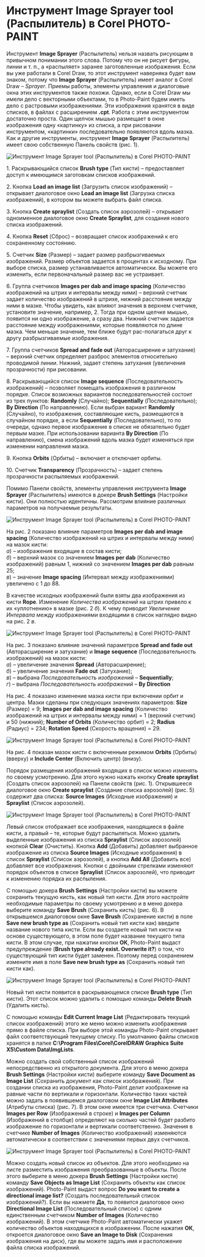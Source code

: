 # Инструмент Image Sprayer tool (Распылитель) в Corel PHOTO-PAINT

Инструмент **Image Sprayer** (Распылитель) нельзя назвать рисующим в привычном понимании этого слова. Потому что он не рисует фигуры, линии и т. п., а «распыляет» заранее заготовленные изображения. Если вы уже работали в Corel Draw, то этот инструмент наверняка будет вам знаком, потому что **Image Sprayer** (Распылитель) имеет аналог в Corel Draw – _Sprayer_. Приемы работы, элементы управления и диалоговые окна этих инструментов также похожи. Однако, если в Corel Draw мы имели дело с векторными объектами, то в Photo-Paint будем иметь дело с растровыми изображениями. Эти изображения хранятся в виде списков, в файлах с расширением **.cpt**. Работа с этим инструментом достаточно проста. Один щелчок мышью размещает в окне изображения одну «картинку» из списка, а при рисовании инструментом, «картинки» последовательно появляются вдоль мазка. Как и другие инструменты, инструмент **Image Sprayer** (Распылитель) имеет свою собственную Панель свойств (рис. 1).

![Инструмент Image Sprayer tool (Распылитель) в Corel PHOTO-PAINT](./e53e309f-ed02-4fcc-8f56-2d2628210a63.jpg)

1\. Раскрывающийся список **Brush type** (Тип кисти) – предоставляет доступ к имеющимся заготовкам списков изображений.

2\. Кнопка **Load an image list** (Загрузить список изображений) – открывает диалоговое окно **Load an image list** (Загрузка списка изображений), в котором вы можете выбрать файл списка.

3\. Кнопка **Create spraylist** (Создать список аэрозолей) – открывает одноименное диалоговое окно **Create Spraylist**, для создания нового списка изображений.

4\. Кнопка **Reset** (Сброс) – возвращает список изображений к его сохраненному состоянию.

5\. Счетчик **Size** (Размер) – задает размер разбрызгиваемых изображений. Размер объектов задается в процентах к исходному. При выборе списка, размер устанавливается автоматически. Вы можете его изменить, если первоначальный размер вас не устраивает.

6\. Группа счетчиков **Images per dab and image spacing** (Количество изображений на штрих и интервалы между ними) – верхний счетчик задает количество изображений в штрихе, нижний расстояние между ними в мазке. Чтобы увидеть, как влияют значения в верхнем счетчике, установите значение, например, 2\. Тогда при одном щелчке мышью, появится ни одно изображение, а сразу два. Нижний счетчик задается расстояние между изображениями, которые появляются по длине мазка. Чем меньше значение, тем ближе будут рас-полагаться друг к другу разбрызгиваемые изображения.

7\. Группа счетчиков **Spread and fade out** (Авторасширение и затухание) – верхний счетчик определяет разброс элементов относительно проводимой линии. Нижний, задает степень затухания (увеличения прозрачности) при рисовании.

8\. Раскрывающийся список **Image sequence** (Последовательность изображений) – позволяет помещать изображения в различном порядке. Список возможных вариантов последовательностей состоит из трех пунктов: **Randomly** (Случайно); **Sequentially** (Последовательно); **By Direction** (По направлению). Если выбран вариант **Randomly** (Случайно), то изображения, составляющие кисть, размещаются в случайном порядке, а если **Sequentially** (Последовательно), то по очереди, однако первое изображение в списке не обязательно будет первым мазке. При использовании варианта **By Direction** (По направлению), смена изображений вдоль мазка будет изменяться при изменении направления мазка.

9\. Кнопка **Orbits** (Орбиты) – включает и отключает орбиты.

10\. Счетчик **Transparency** (Прозрачность) – задает степень прозрачности распыляемых изображений.

Помимо Панели свойств, элементы управления инструмента **Image Sprayer** (Распылитель) имеются в докере **Brush Settings** (Настройки кисти). Они полностью идентичны. Рассмотрим влияние различных параметров на получаемые результаты.

![Инструмент Image Sprayer tool (Распылитель) в Corel PHOTO-PAINT](./8d35c3ab-8362-410f-9cc7-93b00051ab47.jpg)

На рис. 2 показано влияние параметров **Images per dab and image spacing** (Количество изображений на штрих и интервалы между ними) на мазок кисти:  
_а_) – изображения входящие в состав кисти;  
_б_) – верхний мазок со значением **Images per dab** (Количество изображений) равным 1, нижний со значением **Images per dab** равным 25;  
_в_) – значение **Image spacing** (Интервал между изображениями) увеличено с 1 до 88.

В качестве исходных изображений были взяты два изображения из кисти **Rope**. Изменение _Количества изображений_ на штрих привело к их «уплотнению» в мазке (рис. 2 _б_). К чему приводит _Увеличение Интервала_ между изображениями входящими в список наглядно видно на рис. 2 _в_.

![Инструмент Image Sprayer tool (Распылитель) в Corel PHOTO-PAINT](./ec4aa810-bb1b-47c9-9f8c-50b6ae039fad.jpg)

На рис. 3 показано влияние значений параметров **Spread and fade out** (Авторасширение и затухание) и **Image sequence** (Последовательность изображений) на мазок кисти:  
_а_) – увеличение значения **Spread** (Авторасширение);  
_б_) – увеличение значения **Fade out** (Затухание);  
_в_) – выбрана _Последовательность изображений_ – **Sequentially**;  
_г_) – выбрана _Последовательность изображений_ – **By Direction**

На рис. 4 показано изменение мазка кисти при включении орбит и центра. Мазки сделаны при следующих значениях параметров: **Size** (Размер) = 9; **Images per dab and image spacing** (Количество изображений на штрих и интервалы между ними) = 1 (верхний счетчик) и 50 (нижний); **Number of Orbits** (Количество орбит) = 2; **Radius** (Радиус) = 234; **Rotation Speed** (Скорость вращения) = 29.

![Инструмент Image Sprayer tool (Распылитель) в Corel PHOTO-PAINT](./8b790e2c-5469-469b-8d90-659b901dc78c.jpg)

На рис. 4 показан мазок кисти с включенным режимом **Orbits** (Орбиты) (вверху) и **Include Center** (Включить центр) (внизу).

Порядок размещения изображений входящих в список можно изменять по своему усмотрению. Для этого нужно нажать кнопку **Create spraylist** (Создать список аэрозолей) на Панели свойств (рис. 1). Открывшееся диалоговое окно **Create spraylist** (Создание списка аэрозолей) (рис. 5) содержит два списка: **Source Images** (Исходные изображения) и **Spraylist** (Список аэрозолей).

![Инструмент Image Sprayer tool (Распылитель) в Corel PHOTO-PAINT](./1c92f083-35af-4ca9-a774-0e6245fb2b72.jpg)

Левый список отображает все изображения, находящиеся в файле кисти, а правый – те, которые будут распыляться. Можно удалить выделенные изображения из списка **Spraylist** (Список аэрозолей) кнопкой **Clear** (Очистить). Кнопка **Add** (Добавить) добавляет выбранное изображение из списка **Source Images** (Исходные изображения) в список **Spraylist** (Список аэрозолей), а кнопка **Add All** (Добавить все) добавляет все изображения. Кнопки с двойными стрелками изменяют порядок объектов в списке **Spraylist** (Список аэрозолей), что приводит к изменению порядка их распыления.

С помощью докера **Brush Settings** (Настройки кисти) вы можете сохранить текущую кисть, как новый тип кисти. Для этого настройте необходимые параметры по своему усмотрению и в меню докера выберите команду **Save Brush** (Сохранить кисть) (рис. 6). В открывшемся диалоговом окне **Save Brush** (Сохранение кисти) в поле **Save new brush type as** (Сохранить новый тип кисти как) введите название нового типа кисти. Если вы создаете новый тип кисти на основе существующего, в этом поле будет название текущего типа кисти. В этом случае, при нажатии кнопки **ОК**, Photo-Paint выдаст предупреждение (**Brush type already exist. Overwrite it?**) о том, что существующий тип кисти будет заменен. Поэтому перед сохранением измените имя в поле **Save new brush type as** (Сохранить новый тип кисти как).

![Инструмент Image Sprayer tool (Распылитель) в Corel PHOTO-PAINT](./571ae58f-eec7-4aa3-acc4-b6f243ae8d5a.jpg)

Новый тип кисти появится в раскрывающемся списке **Brush type** (Тип кисти). Этот список можно удалить с помощью команды **Delete Brush** (Удалить кисть).

С помощью команды **Edit Current Image List** (Редактировать текущий список изображений) этого же меню можно изменить изображения прямо в файле списка. При выборе этой команды Photo-Paint открывает файл соответствующий текущему списку. По умолчанию файлы списков хранятся в папке **C:\Program Files\Corel\CorelDRAW Graphics Suite X5\Custom Data\ImgLists**.

Можно создать свой собственный список изображений непосредственно из открытого документа. Для этого в меню докера **Brush Settings** (Настройки кисти) выберите команду **Save Document as Image List** (Сохранить документ как список изображений). При создании списка из изображения, Photo-Paint делит изображение на равные части по вертикали и горизонтали. Количество таких частей можно задать в появившемся диалоговом окне **Image List Attributes** (Атрибуты списка) (рис. 7). В этом окне имеется три счетчика. Счетчики **Images per Row** (Изображений в строке) и **Images per Column** (Изображений в столбце) определяют на сколько частей будет разбито изображение по горизонтали и вертикали соответственно. Значения в счетчике **Number of Images** (Количество изображений) изменяются автоматически в соответствии с значениями первых двух счетчиков.

![Инструмент Image Sprayer tool (Распылитель) в Corel PHOTO-PAINT](./de5162ab-446c-46a9-914c-24d16b814866.jpg)

Можно создать новый список из объектов. Для этого необходимо на листе разместить изображения преобразованные в объекты. После этого выберите в меню докера **Brush Settings** (Настройки кисти) команду **Save Objects as Image List** (Сохранить объекты как список изображений). Photo-Paint выдаст вопрос **Do you want to create a directional image list?** (Создать последовательный список изображений?). Если вы нажмете **Да**, то появится диалоговое окно **Directional Image List** (Последовательный список) с одним единственным счетчиком **Number of Images** (Количество изображений). В этом счетчике Photo-Paint автоматически укажет количество объектов находящихся в изображении. После нажатия **ОК**, откроется диалоговое окно **Save an Image to Disk** (Сохранения изображения на диск), где вы можете задать имя и расположение файла списка изображений.